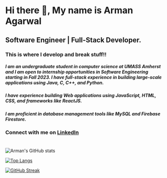 <!--
**arman-agarwal/arman-agarwal** is a ✨ _special_ ✨ repository because its `README.md` (this file) appears on your GitHub profile.

Here are some ideas to get you started:

- 🔭 I’m currently working on ...
- 🌱 I’m currently learning ...
- 👯 I’m looking to collaborate on ...
- 🤔 I’m looking for help with ...
- 💬 Ask me about ...
- 📫 How to reach me: ...
- 😄 Pronouns: ...
- ⚡ Fun fact: ...
-->

# Hi there 👋,  My name is Arman Agarwal
## Software Engineer | Full-Stack Developer.

### This is where I develop and break stuff!!
##### I am an undergraduate student in computer science at UMASS Amherst and I am open to internship opportunities in Software Engineering starting in Fall 2023. I have full-stack experience in building large-scale applications using Java, C, C++, and Python.
##### I have experience building Web applications using JavaScript, HTML, CSS, and frameworks like ReactJS.
##### I am proficient in database management tools like MySQL and Firebase Firestore.
### Connect with me on [LinkedIn](https://linkedin.com/in/armanagarwal/)
#

###

![Arman's GitHub stats](https://github-readme-stats.vercel.app/api?username=arman-agarwal&show_icons=true&theme=transparent)

[![Top Langs](https://github-readme-stats.vercel.app/api/top-langs/?username=arman-agarwal&layout=compact)](https://github.com/arman-agarwal/github-readme-stats)

[![GitHub Streak](https://streak-stats.demolab.com?user=arman-agarwal)](https://git.io/streak-stats)

